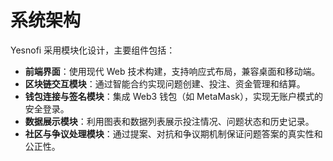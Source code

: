 # 系统架构

Yesnofi 采用模块化设计，主要组件包括：

* **前端界面**：使用现代 Web 技术构建，支持响应式布局，兼容桌面和移动端。
* **区块链交互模块**：通过智能合约实现问题创建、投注、资金管理和结算。
* **钱包连接与签名模块**：集成 Web3 钱包（如 MetaMask），实现无账户模式的安全登录。
* **数据展示模块**：利用图表和数据列表展示投注情况、问题状态和历史记录。
* **社区与争议处理模块**：通过提案、对抗和争议期机制保证问题答案的真实性和公正性。
